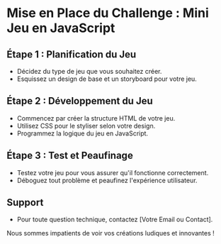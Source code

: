 # Mise en Place du Challenge : Mini Jeu en JavaScript

## Étape 1 : Planification du Jeu

- Décidez du type de jeu que vous souhaitez créer.
- Esquissez un design de base et un storyboard pour votre jeu.

## Étape 2 : Développement du Jeu

- Commencez par créer la structure HTML de votre jeu.
- Utilisez CSS pour le styliser selon votre design.
- Programmez la logique du jeu en JavaScript.

## Étape 3 : Test et Peaufinage

- Testez votre jeu pour vous assurer qu'il fonctionne correctement.
- Déboguez tout problème et peaufinez l'expérience utilisateur.

## Support

- Pour toute question technique, contactez [Votre Email ou Contact].

Nous sommes impatients de voir vos créations ludiques et innovantes !
